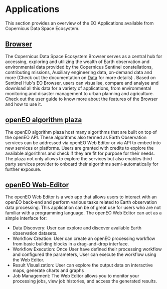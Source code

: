 # Applications

This section provides an overview of the EO Applications available from Copernicus Data Space Ecosystem.


## [Browser](/Applications/Browser.md) 

The Copernicus Data Space Ecosystem Browser serves as a central hub for accessing, exploring and utilizing the wealth of Earth observation and environmental data provided by the Copernicus Sentinel constellations, contributing missions, Auxiliary engineering data, on-demand data and more (Check out the documentation on [Data](/Data.md) for more details) . Based on Sentinel Hub's EO Browser, users can visualise, compare and analyse and download all this data for a variety of applications, from environmental monitoring and disaster management to urban planning and agriculture. Check out the user guide to know more about the features of the Browser and how to use it.

## [openEO algorithm plaza](/Applications/AlgorithmPlaza.qmd)

The openEO algorithm plaza host many algorithms that are built on top of the openEO API. These algorithms also termed as Earth Observation services can be addressed via openEO Web Editor or via API to embed into new services or platforms. Users are granted with credits to explore the available algorithms and check if they are fit for purpose for their needs. The plaza not only allows to explore the services but also enables third party services provider to onboard their algorithms semi-automatically for further exposure. 

## [openEO Web-Editor](Applications/WebEditor.qmd)

The openEO Web Editor is a web app that allows users to interact with an openEO back-end and perform various tasks related to Earth observation data processing. This application can be of great use for users who are not familiar with a programming language. The openEO Web Editor can act as a simple interface for:


* Data Discovery: User can explore and discover available Earth observation datasets.
* Workflow Creation: User can create an openEO processing workflow from basic building blocks in a drag-and-drop interface.
* Workflow Execution: Once User have defined their processing workflow and configured the parameters, User can execute the workflow using the Web Editor. 
* Result Visualization: User can explore the output data on interactive maps, generate charts and graphs 
* Job Management: The Web Editor allows you to monitor your processing jobs, view job histories, and access the generated results.

